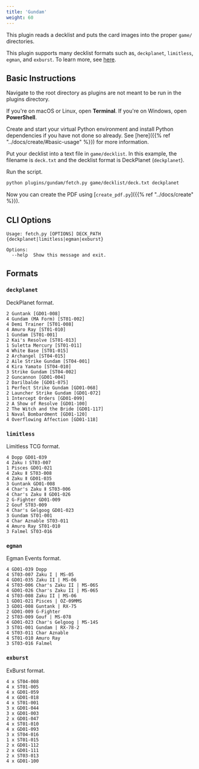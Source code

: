 ```yaml
---
title: 'Gundam'
weight: 60
---
```


This plugin reads a decklist and puts the card images into the proper `game/` directories.

This plugin supports many decklist formats such as, `deckplanet`, `limitless`, `egman`, and `exburst`. To learn more, see [here](#formats).

## Basic Instructions

Navigate to the root directory as plugins are not meant to be run in the plugins directory.

If you're on macOS or Linux, open **Terminal**. If you're on Windows, open **PowerShell**.

Create and start your virtual Python environment and install Python dependencies if you have not done so already. See [here]({{% ref "../docs/create/#basic-usage" %}}) for more information.

Put your decklist into a text file in `game/decklist`. In this example, the filename is `deck.txt` and the decklist format is DeckPlanet (`deckplanet`).

Run the script.

```sh
python plugins/gundam/fetch.py game/decklist/deck.txt deckplanet
```

Now you can create the PDF using [`create_pdf.py`]({{% ref "../docs/create" %}}).

## CLI Options

```
Usage: fetch.py [OPTIONS] DECK_PATH {deckplanet|limitless|egman|exburst}

Options:
  --help  Show this message and exit.
```

## Formats

### `deckplanet`

DeckPlanet format.

```
2 Guntank [GD01-008]
4 Gundam (MA Form) [ST01-002]
4 Demi Trainer [ST01-008]
4 Amuro Ray [ST01-010]
1 Gundam [ST01-001]
2 Kai's Resolve [ST01-013]
1 Suletta Mercury [ST01-011]
4 White Base [ST01-015]
2 Archangel [ST04-015]
2 Aile Strike Gundam [ST04-001]
4 Kira Yamato [ST04-010]
3 Strike Gundam [ST04-002]
2 Guncannon [GD01-004]
2 Darilbalde [GD01-075]
1 Perfect Strike Gundam [GD01-068]
2 Launcher Strike Gundam [GD01-072]
1 Intercept Orders [GD01-099]
2 A Show of Resolve [GD01-100]
2 The Witch and the Bride [GD01-117]
1 Naval Bombardment [GD01-120]
4 Overflowing Affection [GD01-118]
```

### `limitless`

Limitless TCG format.

```
4 Dopp GD01-039
4 Zaku Ⅰ ST03-007
1 Pisces GD01-021
4 Zaku Ⅱ ST03-008
4 Zaku Ⅱ GD01-035
3 Guntank GD01-008
4 Char's Zaku Ⅱ ST03-006
4 Char's Zaku Ⅱ GD01-026
2 G-Fighter GD01-009
2 Gouf ST03-009
4 Char's Gelgoog GD01-023
3 Gundam ST01-001
4 Char Aznable ST03-011
4 Amuro Ray ST01-010
3 Falmel ST03-016
```

### `egman`

Egman Events format.

```
4 GD01-039 Dopp
4 ST03-007 Zaku I | MS-05
4 GD01-035 Zaku II | MS-06
4 ST03-006 Char's Zaku II | MS-06S
4 GD01-026 Char's Zaku II | MS-065
4 ST03-008 Zaku II | MS-06
1 GD01-021 Pisces | OZ-09MMS
3 GD01-008 Guntank | RX-75
2 GD01-009 G-Fighter
2 ST03-009 Gouf | MS-078
4 GD01-023 Char's Gelgoog | MS-14S
3 ST01-001 Gundam | RX-78-2
4 ST03-011 Char Aznable
4 ST01-010 Amuro Ray
3 ST03-016 Falmel
```

### `exburst`

ExBurst format.

```
4 x ST04-008
4 x ST01-005
4 x GD01-059
4 x GD01-018
4 x ST01-001
3 x GD01-044
3 x GD01-003
2 x GD01-047
4 x ST01-010
4 x GD01-093
3 x ST04-016
1 x ST01-015
2 x GD01-112
2 x GD01-111
2 x ST03-013
4 x GD01-100
```